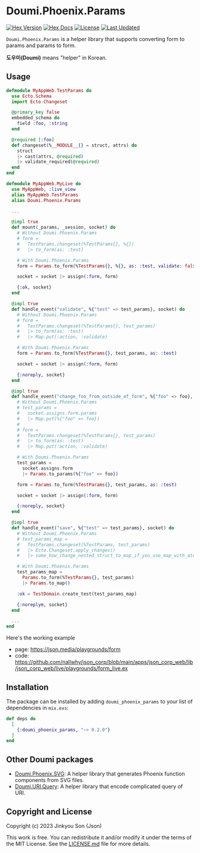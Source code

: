 # Doumi.Phoenix.Params

[![Hex Version](https://img.shields.io/hexpm/v/doumi_phoenix_params.svg)](https://hex.pm/packages/doumi_phoenix_params)
[![Hex Docs](https://img.shields.io/badge/hex-docs-lightgreen.svg)](https://hexdocs.pm/doumi_phoenix_params/)
[![License](https://img.shields.io/hexpm/l/doumi_phoenix_params.svg)](https://github.com/nallwhy/doumi_phoenix_params/blob/master/LICENSE.md)
[![Last Updated](https://img.shields.io/github/last-commit/nallwhy/doumi_phoenix_params.svg)](https://github.com/nallwhy/doumi_phoenix_params/commits/main)

<!-- MDOC !-->

`Doumi.Phoenix.Params` is a helper library that supports converting form to params and params to form.

**도우미(Doumi)** means "helper" in Korean.

## Usage

```elixir
defmodule MyAppWeb.TestParams do
  use Ecto.Schema
  import Ecto.Changeset

  @primary_key false
  embedded_schema do
    field :foo, :string
  end

  @required [:foo]
  def changeset(%__MODULE__{} = struct, attrs) do
    struct
    |> cast(attrs, @required)
    |> validate_required(@required)
  end
end

defmodule MyAppWeb.MyLive do
  use MyAppWeb, :live_view
  alias MyAppWeb.TestParams
  alias Doumi.Phoenix.Params

  ...

  @impl true
  def mount(_params, _session, socket) do
    # Without Doumi.Phoenix.Params
    # form =
    #   TestParams.changeset(%TestParams{}, %{})
    #   |> to_form(as: :test)

    # With Doumi.Phoenix.Params
    form = Params.to_form(%TestParams{}, %{}, as: :test, validate: false)

    socket = socket |> assign(:form, form)

    {:ok, socket}
  end

  @impl true
  def handle_event("validate", %{"test" => test_params}, socket) do
    # Without Doumi.Phoenix.Params
    # form =
    #   TestParams.changeset(%TestParams{}, test_params)
    #   |> to_form(as: :test)
    #   |> Map.put(:action, :validate)

    # With Doumi.Phoenix.Params
    form = Params.to_form(%TestParams{}, test_params, as: :test)

    socket = socket |> assign(:form, form)

    {:noreply, socket}
  end

  @impl true
  def handle_event("change_foo_from_outside_of_form", %{"foo" => foo}, socket) do
    # Without Doumi.Phoenix.Params
    # test_params =
    #   socket.assigns.form.params
    #   |> Map.put(%{"foo" => foo})
    #
    # form =
    #   TestParams.changeset(%TestParams{}, test_params)
    #   |> to_form(as: :test)
    #   |> Map.put(:action, :validate)

    # With Doumi.Phoenix.Params
    test_params =
      socket.assigns.form
      |> Params.to_params(%{"foo" => foo})

    form = Params.to_form(%TestParams{}, test_params, as: :test)

    socket = socket |> assign(:form, form)

    {:noreply, socket}
  end

  @impl true
  def handle_event("save", %{"test" => test_params}, socket) do
    # Without Doumi.Phoenix.Params
    # test_params_map =
    #   TestParams.changeset(%TestParams, test_params)
    #   |> Ecto.Changeset.apply_changes()
    #   |> some_how_change_nested_struct_to_map_if_you_use_map_with_atom_key()

    # With Doumi.Phoenix.Params
    test_params_map =
      Params.to_form(%TestParams{}, test_params)
      |> Params.to_map()

    :ok = TestDomain.create_test(test_params_map)

    {:noreplym, socket}
  end

  ...
end
```

Here's the working example

- page: https://json.media/playgrounds/form
- code: https://github.com/nallwhy/json_corp/blob/main/apps/json_corp_web/lib/json_corp_web/live/playgrounds/form_live.ex

## Installation

The package can be installed by adding `doumi_phoenix_params` to your list of dependencies in `mix.exs`:

```elixir
def deps do
  [
    {:doumi_phoenix_params, "~> 0.2.0"}
  ]
end
```

<!-- MDOC !-->

## Other Doumi packages

- [Doumi.Phoenix.SVG](https://github.com/nallwhy/doumi_phoenix_svg): A helper library that generates Phoenix function components from SVG files.
- [Doumi.URI.Query](https://github.com/nallwhy/doumi_uri_query): A helper library that encode complicated query of URI.

## Copyright and License

Copyright (c) 2023 Jinkyou Son (Json)

This work is free. You can redistribute it and/or modify it under the
terms of the MIT License. See the [LICENSE.md](./LICENSE.md) file for more details.
